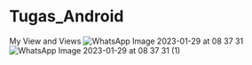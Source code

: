 # Tugas_Android
My View and Views
![WhatsApp Image 2023-01-29 at 08 37 31](https://user-images.githubusercontent.com/105412597/215299338-c13d862d-846b-45dd-9c7c-9f5e694a343d.jpeg)
![WhatsApp Image 2023-01-29 at 08 37 31 (1)](https://user-images.githubusercontent.com/105412597/215299346-5fa4a0c1-710b-41f5-908a-2a03a8f9bdb8.jpeg)
